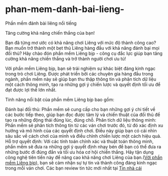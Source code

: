 # phan-mem-danh-bai-lieng-
Phần mềm đánh bài liêng nổi tiếng

Tăng cường khả năng chiến thắng của bạn!

Bạn đã từng mơ ước có khả năng chơi Liêng với mức độ thành công cao? Bạn muốn trở thành một bet thủ Liêng hàng đầu với khả năng đánh bại mọi đối thủ? Hãy chào đón phần mềm Liêng bịp - công cụ đắc lực giúp bạn tăng cường khả năng chiến thắng và trở thành người chơi ưu tú!

Với phần mềm Liêng bịp, bạn sẽ trải nghiệm sự khác biệt đáng kinh ngạc trong trò chơi Liêng. Được phát triển bởi các chuyên gia hàng đầu trong ngành, phần mềm này sẽ giúp bạn thu thập thông tin và phân tích dữ liệu một cách thông minh, tạo ra những gợi ý chiến lược và quyết định tối ưu để đạt được lợi thế lớn nhất.

Tính năng nổi bật của phần mềm Liêng bịp bao gồm:

Đánh bại đối thủ: Phần mềm sẽ cung cấp cho bạn những gợi ý chi tiết về các bước tiếp theo, giúp bạn đọc được tâm lý và chiến thuật của đối thủ để tạo ra những động thái đúng lúc, đúng chỗ.
Phân tích dữ liệu thông minh: Phần mềm sẽ phân tích thông tin từ các ván chơi trước đó, từ đó xác định xu hướng và mô hình của các quyết định chơi. Điều này giúp bạn có cái nhìn sâu sắc về cách chơi của mình và điều chỉnh chiến lược một cách hiệu quả.
Hỗ trợ quyết định: Với các tính toán chính xác và thuật toán thông minh, phần mềm sẽ đưa ra những gợi ý quyết định nhạy bén để bạn có thể đưa ra những bước đi đúng đắn và tối ưu hóa cơ hội chiến thắng.
Hãy tận dụng công nghệ tiên tiến này để nâng cao khả năng chơi Liêng của bạn.([Với phần mềm Liêng bịp](https://tinnhacai.com/phan-mem-danh-lieng-bip-hieu-qua-nhat-2023/)), bạn sẽ cảm nhận sự tự tin và thành công đáng kinh ngạc trong mỗi ván chơi.
Các bạn review tin tức mới nhất tại [Tin nhà cái](https://tinnhacai.com/)

